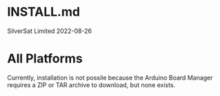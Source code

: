 # INSTALL.md
SilverSat Limited
2022-08-26

# All Platforms
Currently, installation is not possile because the Arduino Board Manager requires a ZIP or TAR archive to download, but none exists.